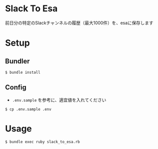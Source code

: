 # Slack To Esa

前日分の特定のSlackチャンネルの履歴（最大1000件）を、esaに保存します

# Setup

## Bundler

```
$ bundle install
```

## Config

- `.env.sample` を参考に、適宜値を入れてください

```
$ cp .env.sample .env
```

# Usage

```
$ bundle exec ruby slack_to_esa.rb
```